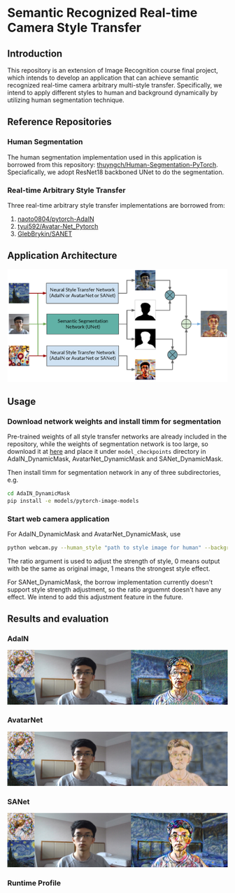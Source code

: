 # Semantic Recognized Real-time Camera Style Transfer

## Introduction
This repository is an extension of Image Recognition course final project, which intends to develop an application that can achieve semantic recognized real-time camera arbitrary multi-style transfer. Specifically, we intend to apply different styles to human and background dynamically by utilizing human segmentation technique.   

## Reference Repositories
### Human Segmentation
The human segmentation implementation used in this application is borrowed from this repository: [thuyngch/Human-Segmentation-PyTorch](https://github.com/thuyngch/Human-Segmentation-PyTorch#benchmark). Speciafically, we adopt ResNet18 backboned UNet to do the segmentation.

### Real-time Arbitrary Style Transfer
Three real-time arbitrary style transfer implementations are borrowed from: 
  1. [naoto0804/pytorch-AdaIN](https://github.com/naoto0804/pytorch-AdaIN)
  2. [tyui592/Avatar-Net_Pytorch](https://github.com/tyui592/Avatar-Net_Pytorch)
  3. [GlebBrykin/SANET](https://github.com/GlebBrykin/SANET)

## Application Architecture
![Application architecture](./Figs/architecture.png "Application architecture")

## Usage
### Download network weights and install timm for segmentation
Pre-trained weights of all style transfer networks are already included in the repository, while the weights of segmentation network is too large, so download it at [here](https://drive.google.com/file/d/14QxasSCcL_ij7NHR7Fshx5fi5Sc9MleD/view) and place it under ``model_checkpoints`` directory in AdaIN_DynamicMask, AvatarNet_DynamicMask and SANet_DynamicMask. 

Then install timm for segmentation network in any of three subdirectories, e.g.
```bash
cd AdaIN_DynamicMask
pip install -e models/pytorch-image-models
```

### Start web camera application
For AdaIN_DynamicMask and AvatarNet_DynamicMask, use
```bash
python webcam.py --human_style "path to style image for human" --background_style "path to style image for background" --ratio "number between 0 and 1" (optional)
```
The ratio argument is used to adjust the strength of style, 0 means output with be the same as original image, 1 means the strongest style effect.

For SANet_DynamicMask, the borrow implementation currently doesn't support style strength adjustment, so the ratio arguemnt doesn't have any effect. We intend to add this adjustment feature in the future.

## Results and evaluation
### AdaIN
![AdaIN result](./Figs/result_AdaIN.jpg "AdaIN result")

### AvatarNet
![AdaIN result](./Figs/result_AvatarNet.jpg "AdaIN result")

### SANet
![AdaIN result](./Figs/result_SANet.jpg "AdaIN result")

### Runtime Profile
